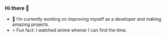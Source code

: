 ### Hi there 👋


- 🔭 I’m currently working on improving myself as a developer and making amazing projects.
- ⚡ Fun fact: I watched anime whener I can find the time.

